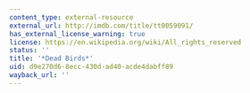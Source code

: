 ```yaml
---
content_type: external-resource
external_url: http://imdb.com/title/tt0059091/
has_external_license_warning: true
license: https://en.wikipedia.org/wiki/All_rights_reserved
status: ''
title: '*Dead Birds*'
uid: d9e270d6-8ecc-430d-ad40-acde4dabff89
wayback_url: ''
---
```

